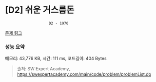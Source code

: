 # [D2] 쉬운 거스름돈
					
						D2 - 1970 

[문제 링크](https://swexpertacademy.com/main/code/problem/problemDetail.do?contestProbId=AV5PsIl6AXIDFAUq) 

### 성능 요약

메모리: 43,776 KB, 시간: 111 ms, 코드길이: 404 Bytes



> 출처: SW Expert Academy, https://swexpertacademy.com/main/code/problem/problemList.do